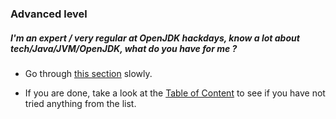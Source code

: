 ### Advanced level

##### I'm an expert / very regular at OpenJDK hackdays, know a lot about tech/Java/JVM/OpenJDK, what do you have for me ?

- Go through [this section](advanced-level.md) slowly.

- If you are done, take a look at the [Table of Content](http://neomatrix369.gitbooks.io/adoptopenjdk-getting-started-kit/content/) to see if you have not tried anything from the list.





